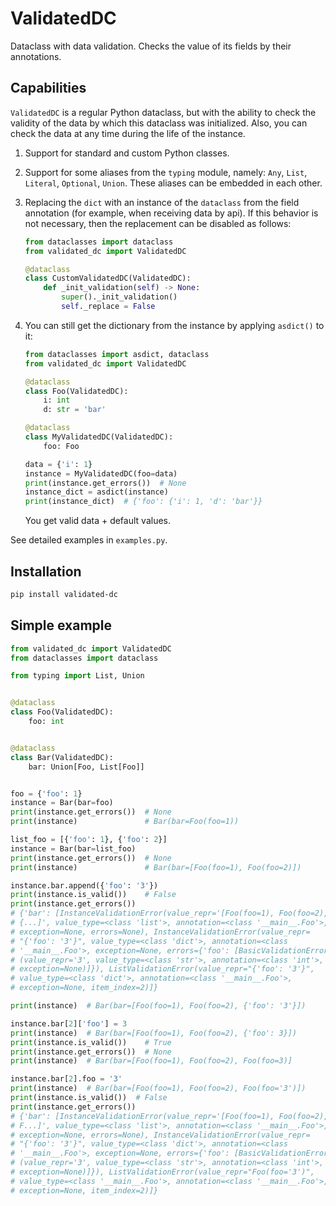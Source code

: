 # ValidatedDC

Dataclass with data validation. Checks the value of its fields by their annotations.

## Capabilities

`ValidatedDC` is a regular Python dataclass, but with the ability to check the validity of the data by which this dataclass was initialized. Also, you can check the data at any time during the life of the instance.

1. Support for standard and custom Python classes.
2. Support for some aliases from the `typing` module, namely: `Any`, `List`, `Literal`, `Optional`, `Union`. These aliases can be embedded in each other.
3. Replacing the `dict` with an instance of the `dataclass` from the field annotation (for example, when receiving data by api). If this behavior is not necessary, then the replacement can be disabled as follows:

    ```python
    from dataclasses import dataclass
    from validated_dc import ValidatedDC

    @dataclass
    class CustomValidatedDC(ValidatedDC):
        def _init_validation(self) -> None:
            super()._init_validation()
            self._replace = False
    ```

4. You can still get the dictionary from the instance by applying `asdict()` to it:

    ```python
    from dataclasses import asdict, dataclass
    from validated_dc import ValidatedDC

    @dataclass
    class Foo(ValidatedDC):
        i: int
        d: str = 'bar'

    @dataclass
    class MyValidatedDC(ValidatedDC):
        foo: Foo

    data = {'i': 1}
    instance = MyValidatedDC(foo=data)
    print(instance.get_errors())  # None
    instance_dict = asdict(instance)
    print(instance_dict)  # {'foo': {'i': 1, 'd': 'bar'}}
    ```

    You get valid data + default values.

See detailed examples in `examples.py`.

## Installation

```bash
pip install validated-dc
```

## Simple example

```python
from validated_dc import ValidatedDC
from dataclasses import dataclass

from typing import List, Union


@dataclass
class Foo(ValidatedDC):
    foo: int


@dataclass
class Bar(ValidatedDC):
    bar: Union[Foo, List[Foo]]


foo = {'foo': 1}
instance = Bar(bar=foo)
print(instance.get_errors())  # None
print(instance)               # Bar(bar=Foo(foo=1))

list_foo = [{'foo': 1}, {'foo': 2}]
instance = Bar(bar=list_foo)
print(instance.get_errors())  # None
print(instance)               # Bar(bar=[Foo(foo=1), Foo(foo=2)])

instance.bar.append({'foo': '3'})
print(instance.is_valid())    # False
print(instance.get_errors())
# {'bar': [InstanceValidationError(value_repr='[Foo(foo=1), Foo(foo=2),
# {...]', value_type=<class 'list'>, annotation=<class '__main__.Foo'>,
# exception=None, errors=None), InstanceValidationError(value_repr=
# "{'foo': '3'}", value_type=<class 'dict'>, annotation=<class
# '__main__.Foo'>, exception=None, errors={'foo': [BasicValidationError
# (value_repr='3', value_type=<class 'str'>, annotation=<class 'int'>,
# exception=None)]}), ListValidationError(value_repr="{'foo': '3'}",
# value_type=<class 'dict'>, annotation=<class '__main__.Foo'>,
# exception=None, item_index=2)]}

print(instance)  # Bar(bar=[Foo(foo=1), Foo(foo=2), {'foo': '3'}])

instance.bar[2]['foo'] = 3
print(instance)  # Bar(bar=[Foo(foo=1), Foo(foo=2), {'foo': 3}])
print(instance.is_valid())    # True
print(instance.get_errors())  # None
print(instance)  # Bar(bar=[Foo(foo=1), Foo(foo=2), Foo(foo=3)]

instance.bar[2].foo = '3'
print(instance)  # Bar(bar=[Foo(foo=1), Foo(foo=2), Foo(foo='3')])
print(instance.is_valid())  # False
print(instance.get_errors())
# {'bar': [InstanceValidationError(value_repr='[Foo(foo=1), Foo(foo=2),
# F...]', value_type=<class 'list'>, annotation=<class '__main__.Foo'>,
# exception=None, errors=None), InstanceValidationError(value_repr=
# "{'foo': '3'}", value_type=<class 'dict'>, annotation=<class
# '__main__.Foo'>, exception=None, errors={'foo': [BasicValidationError
# (value_repr='3', value_type=<class 'str'>, annotation=<class 'int'>,
# exception=None)]}), ListValidationError(value_repr="Foo(foo='3')",
# value_type=<class '__main__.Foo'>, annotation=<class '__main__.Foo'>,
# exception=None, item_index=2)]}
```
